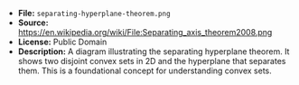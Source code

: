 - **File:** `separating-hyperplane-theorem.png`
- **Source:** https://en.wikipedia.org/wiki/File:Separating_axis_theorem2008.png
- **License:** Public Domain
- **Description:** A diagram illustrating the separating hyperplane theorem. It shows two disjoint convex sets in 2D and the hyperplane that separates them. This is a foundational concept for understanding convex sets.
